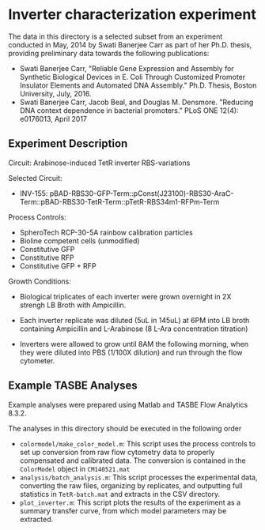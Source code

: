 # Inverter characterization experiment

The data in this directory is a selected subset from an experiment conducted in May, 2014 by Swati Banerjee Carr as part of her Ph.D. thesis, providing preliminary data towards the following publications:

* Swati Banerjee Carr, "Reliable Gene Expression and Assembly for Synthetic Biological Devices in E. Coli Through Customized Promoter Insulator Elements and Automated DNA Assembly." Ph.D. Thesis, Boston University, July, 2016.
* Swati Banerjee Carr, Jacob Beal, and Douglas M. Densmore. "Reducing DNA context dependence in bacterial promoters." PLoS ONE 12(4): e0176013, April 2017

## Experiment Description

Circuit: Arabinose-induced TetR inverter RBS-variations

Selected Circuit:

- INV-155: pBAD-RBS30-GFP-Term::pConst(J23100)-RBS30-AraC-Term::pBAD-RBS30-TetR-Term::pTetR-RBS34m1-RFPm-Term

Process Controls:

- SpheroTech RCP-30-5A rainbow calibration particles
- Bioline competent cells (unmodified)
- Constitutive GFP
- Constitutive RFP
- Constitutive GFP + RFP

Growth Conditions:

- Biological triplicates of each inverter were grown overnight in 2X strengh LB Broth with Ampicillin. 

- Each inverter replicate was diluted (5uL in 145uL) at 6PM into LB broth containing Ampicillin and L-Arabinose (8 L-Ara concentration titration) 

- Inverters were allowed to grow until 8AM the following morning, when they were diluted into PBS (1/100X dilution) and run through the flow cytometer. 
 
## Example TASBE Analyses

Example analyses were prepared using Matlab and TASBE Flow Analytics 8.3.2.

The analyses in this directory should be executed in the following order

- `colormodel/make_color_model.m`: This script uses the process controls to set up conversion from raw flow cytometry data to properly compensated and calibrated data. The conversion is contained in the `ColorModel` object in `CM140521.mat`
- `analysis/batch_analysis.m`: This script processes the experimental data, converting the raw files, organizing by replicates, and outputting full statistics in `TetR-batch.mat` and extracts in the CSV directory.
- `plot_inverter.m`: This script plots the results of the experiment as a summary transfer curve, from which model parameters may be extracted.
